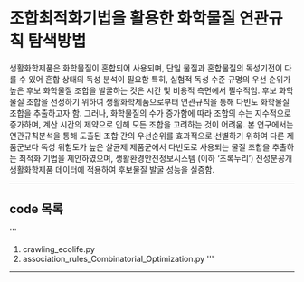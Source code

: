 # 조합최적화기법을 활용한 화학물질 연관규칙 탐색방법

생활화학제품은 화학물질이 혼합되어 사용되며, 단일 물질과 혼합물질의 독성기전이 다를 수 있어 혼합 상태의 독성 분석이 필요함 특히, 실험적 독성 수준 규명의 우선 순위가 높은 후보 화학물질 조합을 발굴하는 것은 시간 및 비용적 측면에서 필수적임.
후보 화학물질 조합을 선정하기 위하여 생활화학제품으로부터 연관규칙을 통해 다빈도 화학물질 조합을 추출하고자 함. 그러나, 화학물질의 수가 증가함에 따라 조합의 수는 지수적으로 증가하며, 계산 시간의 제약으로 인해 모든 조합을 고려하는 것이 어려움.
본 연구에서는 연관규칙분석을 통해 도출된 조합 간의 우선순위를 효과적으로 선별하기 위하여 다른 제품군보다 독성 위험도가 높은 살균제 제품군에서 다빈도로 사용되는 물질 조합을 추출하는 최적화 기법을 제안하였으며, 생활환경안전정보시스템 (이하 ‘초록누리’) 전성분공개 생활화학제품 데이터에 적용하여 후보물질 발굴 성능을 실증함.



------------------------------
## code 목록
'''
1. crawling_ecolife.py
2. association_rules_Combinatorial_Optimization.py
'''
------------------------------
